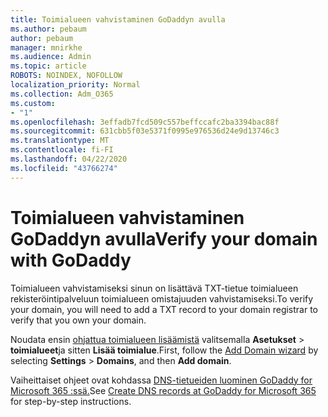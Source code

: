 ```yaml
---
title: Toimialueen vahvistaminen GoDaddyn avulla
ms.author: pebaum
author: pebaum
manager: mnirkhe
ms.audience: Admin
ms.topic: article
ROBOTS: NOINDEX, NOFOLLOW
localization_priority: Normal
ms.collection: Adm_O365
ms.custom:
- "1"
ms.openlocfilehash: 3effadb7fcd509c557beffccafc2ba3394bac88f
ms.sourcegitcommit: 631cbb5f03e5371f0995e976536d24e9d13746c3
ms.translationtype: MT
ms.contentlocale: fi-FI
ms.lasthandoff: 04/22/2020
ms.locfileid: "43766274"
---
```

# <a name="verify-your-domain-with-godaddy"></a><span data-ttu-id="b2923-102">Toimialueen vahvistaminen GoDaddyn avulla</span><span class="sxs-lookup"><span data-stu-id="b2923-102">Verify your domain with GoDaddy</span></span>

<span data-ttu-id="b2923-103">Toimialueen vahvistamiseksi sinun on lisättävä TXT-tietue toimialueen rekisteröintipalveluun toimialueen omistajuuden vahvistamiseksi.</span><span class="sxs-lookup"><span data-stu-id="b2923-103">To verify your domain, you will need to add a TXT record to your domain registrar to verify that you own your domain.</span></span> 

<span data-ttu-id="b2923-104">Noudata ensin [ohjattua toimialueen lisäämistä](https://portal.office.com/adminportal/home#/Domains) valitsemalla **Asetukset** \> **toimialueet**ja sitten **Lisää toimialue**.</span><span class="sxs-lookup"><span data-stu-id="b2923-104">First, follow the [Add Domain wizard](https://portal.office.com/adminportal/home#/Domains) by selecting **Settings** \> **Domains**, and then **Add domain**.</span></span>
  
<span data-ttu-id="b2923-105">Vaiheittaiset ohjeet ovat kohdassa [DNS-tietueiden luominen GoDaddy for Microsoft 365 :ssä.](https://docs.microsoft.com/microsoft-365/admin/dns/create-dns-records-at-godaddy)</span><span class="sxs-lookup"><span data-stu-id="b2923-105">See [Create DNS records at GoDaddy for Microsoft 365](https://docs.microsoft.com/microsoft-365/admin/dns/create-dns-records-at-godaddy) for step-by-step instructions.</span></span>